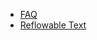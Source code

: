  - [FAQ](https://github.com/coolwanglu/pdf2htmlEX/wiki/FAQ)
 - [Reflowable Text](https://github.com/coolwanglu/pdf2htmlEX/wiki/Reflowable-Text)